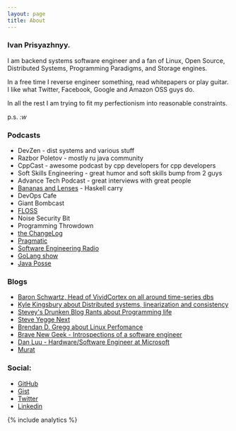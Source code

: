 ```yaml
---
layout: page
title: About
---
```


### Ivan Prisyazhnyy.

I am backend systems software engineer and a fan of Linux, Open Source,
Distributed Systems, Programming Paradigms, and Storage engines.

In a free time I reverse engineer something, read whitepapers or play guitar.
I like what Twitter, Facebook, Google and Amazon OSS guys do.

In all the rest I am trying to fit my perfectionism into reasonable constraints.

p.s. _:w_

### Podcasts

* DevZen - dist systems and various stuff
* Razbor Poletov - mostly ru java community
* CppCast - awesome podcast by cpp developers for cpp developers
* Soft Skills Engineering - great humor and soft skills bump from 2 guys
* Advance Tech Podcast - great interviews with great people
* [Bananas and Lenses](http://bananasandlenses.net/) - Haskell carry
* DevOps Cafe
* Giant Bombcast
* [FLOSS](https://twit.tv/shows/floss-weekly)
* Noise Security Bit
* Programming Throwdown
* [the ChangeLog](https://changelog.com/)
* [Pragmatic](https://pragprog.com/podcasts)
* [Software Engineering Radio](http://www.se-radio.net/)
* [GoLang show](http://golangshow.com/)
* [Java Posse](http://javaposse.com/)

### Blogs

* [Baron Schwartz, Head of VividCortex on all around time-series dbs](http://www.xaprb.com/)
* [Kyle Kingsbury about Distributed systems, linearization and consistency](https://aphyr.com/)
* [Stevey's Drunken Blog Rants about Programming life](https://sites.google.com/site/steveyegge2/blog-rants)
* [Steve Yegge Next](http://steve-yegge.blogspot.co.uk/)
* [Brendan D. Gregg about Linux Perfomance](http://www.brendangregg.com/)
* [Brave New Geek - Introspections of a software engineer](http://bravenewgeek.com/)
* [Dan Luu - Hardware/Software Engineer at Microsoft](http://danluu.com/)
* [Murat](http://muratbuffalo.blogspot.co.uk/)

### Social:

* [GitHub](http://github.com/sitano)
* [Gist](https://gist.github.com/sitano)
* [Twitter](http://twitter.com/JohnKoepi)
* [Linkedin](http://ru.linkedin.com/in/prisyaznyy/)

{% include analytics %}
